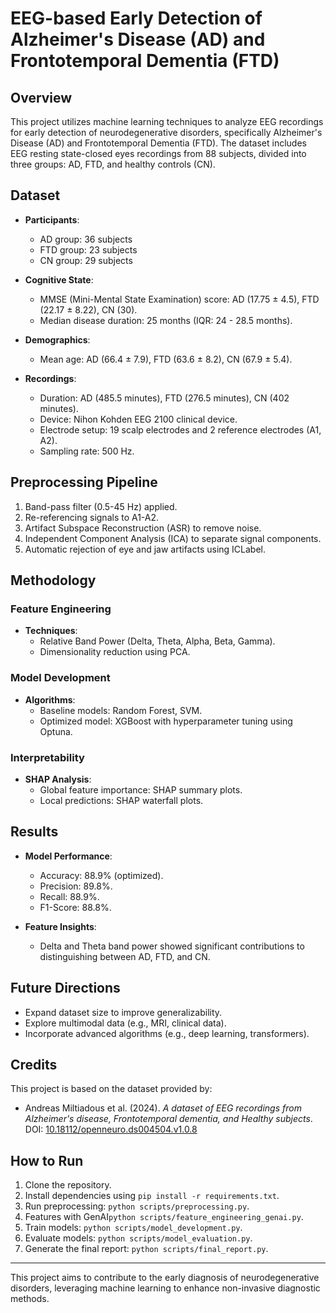 # EEG-based Early Detection of Alzheimer's Disease (AD) and Frontotemporal Dementia (FTD)

## Overview
This project utilizes machine learning techniques to analyze EEG recordings for early detection of neurodegenerative disorders, specifically Alzheimer's Disease (AD) and Frontotemporal Dementia (FTD). The dataset includes EEG resting state-closed eyes recordings from 88 subjects, divided into three groups: AD, FTD, and healthy controls (CN).

## Dataset
- **Participants**:
  - AD group: 36 subjects
  - FTD group: 23 subjects
  - CN group: 29 subjects

- **Cognitive State**:
  - MMSE (Mini-Mental State Examination) score: AD (17.75 ± 4.5), FTD (22.17 ± 8.22), CN (30).
  - Median disease duration: 25 months (IQR: 24 - 28.5 months).

- **Demographics**:
  - Mean age: AD (66.4 ± 7.9), FTD (63.6 ± 8.2), CN (67.9 ± 5.4).

- **Recordings**:
  - Duration: AD (485.5 minutes), FTD (276.5 minutes), CN (402 minutes).
  - Device: Nihon Kohden EEG 2100 clinical device.
  - Electrode setup: 19 scalp electrodes and 2 reference electrodes (A1, A2).
  - Sampling rate: 500 Hz.

## Preprocessing Pipeline
1. Band-pass filter (0.5-45 Hz) applied.
2. Re-referencing signals to A1-A2.
3. Artifact Subspace Reconstruction (ASR) to remove noise.
4. Independent Component Analysis (ICA) to separate signal components.
5. Automatic rejection of eye and jaw artifacts using ICLabel.

## Methodology
### Feature Engineering
- **Techniques**:
  - Relative Band Power (Delta, Theta, Alpha, Beta, Gamma).
  - Dimensionality reduction using PCA.

### Model Development
- **Algorithms**:
  - Baseline models: Random Forest, SVM.
  - Optimized model: XGBoost with hyperparameter tuning using Optuna.

### Interpretability
- **SHAP Analysis**:
  - Global feature importance: SHAP summary plots.
  - Local predictions: SHAP waterfall plots.

## Results
- **Model Performance**:
  - Accuracy: 88.9% (optimized).
  - Precision: 89.8%.
  - Recall: 88.9%.
  - F1-Score: 88.8%.

- **Feature Insights**:
  - Delta and Theta band power showed significant contributions to distinguishing between AD, FTD, and CN.

## Future Directions
- Expand dataset size to improve generalizability.
- Explore multimodal data (e.g., MRI, clinical data).
- Incorporate advanced algorithms (e.g., deep learning, transformers).

## Credits
This project is based on the dataset provided by:
- Andreas Miltiadous et al. (2024). *A dataset of EEG recordings from Alzheimer's disease, Frontotemporal dementia, and Healthy subjects*. DOI: [10.18112/openneuro.ds004504.v1.0.8](https://doi.org/10.18112/openneuro.ds004504.v1.0.8)

## How to Run
1. Clone the repository.
2. Install dependencies using `pip install -r requirements.txt`.
3. Run preprocessing: `python scripts/preprocessing.py`.
4. Features with GenAI`python scripts/feature_engineering_genai.py`.
5. Train models: `python scripts/model_development.py`.
6. Evaluate models: `python scripts/model_evaluation.py`.
7. Generate the final report: `python scripts/final_report.py`.

---

This project aims to contribute to the early diagnosis of neurodegenerative disorders, leveraging machine learning to enhance non-invasive diagnostic methods.
    
